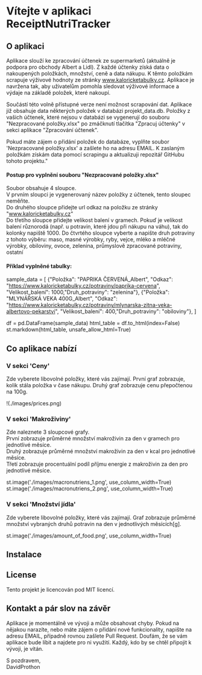 
 # Vítejte v aplikaci ReceiptNutriTracker

 ## O aplikaci

Aplikace slouží ke zpracování účtenek ze supermarketů (aktuálně je podpora pro obchody Albert a Lidl). 
Z každé účtenky získá data o nakoupených položkách, množství, ceně a data nákupu. K těmto položkám scrapuje výživové hodnoty ze stránky www.kaloricketabulky.cz.
Aplikace je navržena tak, aby uživatelům pomohla sledovat výživové informace a výdaje na základě položek, které nakoupí.
            
Součástí této volně přístupné verze není možnost scrapování dat. Aplikace již obsahuje data některých položek v databázi projekt_data.db. 
Položky z vašich účtenek, které nejsou v databázi se vygenerují do souboru "Nezpracované položky.xlsx" po zmáčknutí tlačítka "Zpracuj účtenky" v sekci aplikace "Zpracování účtenek". 

Pokud máte zájem o přidání položek do databáze, vyplňte soubor 'Nezpracované položky.xlsx' a zašlete ho na adresu EMAIL. 
K zaslaným položkám získám data pomocí scrapingu a aktualizuji repozitář GitHubu tohoto projektu."

#### Postup pro vyplnění souboru "Nezpracované položky.xlsx"
            
Soubor obsahuje 4 sloupce.             
V prvním sloupci je vygenerovaný název položky z účtenek, tento sloupec neměňte.           
Do druhého sloupce přidejte url odkaz na položku ze stránky "www.kaloricketabulky.cz"          
Do třetího sloupce přidejte velikost balení v gramech. Pokuď je velikost balení různorodá (např. u potravin, které jdou při nákupu na váhu), tak do kolonky napiště 1000.
Do čtvrtého sloupce vyberte a napište druh potraviny z tohoto výběru:
maso, masné výrobky, ryby, vejce, mléko a mléčné výrobky, obiloviny, ovoce, zelenina, průmyslově zpracované potraviny, ostatní

#### Příklad vyplněné tabulky:

sample_data = [
    {"Položka": "PAPRIKA ČERVENÁ_Albert", "Odkaz": "https://www.kaloricketabulky.cz/potraviny/paprika-cervena", "Velikost_balení": 1000,"Druh_potraviny": "zelenina"},
    {"Položka": "MLYNÁŘSKÁ VEKA 400G_Albert", "Odkaz": "https://www.kaloricketabulky.cz/potraviny/mlynarska-zitna-veka-albertovo-pekarstvi", "Velikost_balení": 400,"Druh_potraviny": "obiloviny"},
]

df = pd.DataFrame(sample_data)
html_table = df.to_html(index=False)
st.markdown(html_table, unsafe_allow_html=True)

## Co aplikace nabízí
### V sekci 'Ceny'

Zde vyberete libovolné položky, které vás zajímají.
První graf zobrazuje, kolik stála položka v čase nákupu.
Druhý graf zobrazuje cenu přepočtenou na 100g.
        
!(./images/prices.png)         

### V sekci 'Makroživiny' 

Zde naleznete 3 sloupcové grafy.           
První zobrazuje průměrné množství makroživin za den v gramech pro jednotlivé měsíce.            
Druhý zobrazuje průměrné množství makroživin za den v kcal pro jednotlivé měsíce.            
Třetí zobrazuje procentuální podíl příjmu energie z makroživin za den pro jednotlivé měsíce.
      
st.image('./images/macronutriens_1.png', use_column_width=True)
st.image('./images/macronutriens_2.png', use_column_width=True)

### V sekci 'Množství jídla' 
   
Zde vyberete libovolné položky, které vás zajímají.
Graf zobrazuje průměrné množství vybraných druhů potravin na den v jednotlivých měsících[g].         
     
st.image('./images/amount_of_food.png', use_column_width=True)

## Instalace

## License

Tento projekt je licencován pod MIT licencí.
 

## Kontakt a pár slov na závěr

Aplikace je momentálně ve vývoji a může obsahovat chyby.
Pokud na nějakou narazíte, nebo máte zájem o přidání nové funkcionality, napište na adresu EMAIL, případně rovnou zašlete Pull Request.
Doufám, že se vám aplikace bude líbit a najdete pro ni využití.
Každý, kdo by se chtěl připojit k vývoji, je vítán.

S pozdravem,            
DavidProthon    
